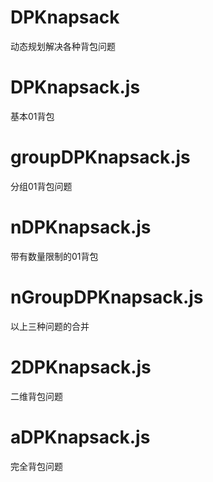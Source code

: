 # DPKnapsack
动态规划解决各种背包问题

# DPKnapsack.js
基本01背包

# groupDPKnapsack.js
分组01背包问题

# nDPKnapsack.js
带有数量限制的01背包

# nGroupDPKnapsack.js
以上三种问题的合并

# 2DPKnapsack.js
二维背包问题

# aDPKnapsack.js
完全背包问题